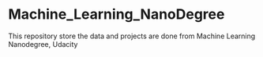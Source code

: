 # Machine_Learning_NanoDegree
This repository store the data and projects are done from Machine Learning Nanodegree, Udacity
